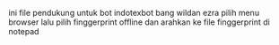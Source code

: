 ini file pendukung untuk bot indotexbot bang wildan ezra
pilih menu browser lalu pilih finggerprint offline dan arahkan ke file finggerprint di notepad
